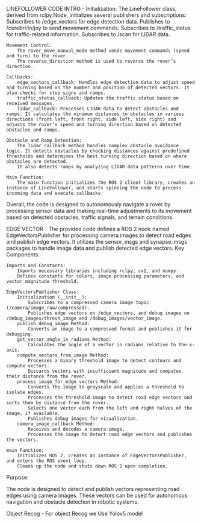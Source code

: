 LINEFOLLOWER CODE INTRO - 
    Initialization:
        The LineFollower class, derived from rclpy.Node, initializes several publishers and subscriptions:
            Subscribes to /edge_vectors for edge detection data.
            Publishes to /cerebri/in/joy to send movement commands.
            Subscribes to /traffic_status for traffic-related information.
            Subscribes to /scan for LIDAR data.

    Movement Control:
        The rover_move_manual_mode method sends movement commands (speed and turn) to the rover.
        The reverse_direction method is used to reverse the rover’s direction.

    Callbacks:
        edge_vectors_callback: Handles edge detection data to adjust speed and turning based on the number and position of detected vectors. It also checks for stop signs and ramps.
        traffic_status_callback: Updates the traffic status based on received messages.
        lidar_callback: Processes LIDAR data to detect obstacles and ramps. It calculates the minimum distances to obstacles in various directions (front left, front right, side left, side right) and adjusts the rover’s speed and turning direction based on detected obstacles and ramps.

    Obstacle and Ramp Detection:
        The lidar_callback method handles complex obstacle avoidance logic. It detects obstacles by checking distances against predefined thresholds and determines the best turning direction based on where obstacles are detected.
        It also detects ramps by analyzing LIDAR data patterns over time.

    Main Function:
        The main function initializes the ROS 2 client library, creates an instance of LineFollower, and starts spinning the node to process incoming data and execute callbacks.

Overall, the code is designed to autonomously navigate a rover by processing sensor data and making real-time adjustments to its movement based on detected obstacles, traffic signals, and terrain conditions.

EDGE VECTOR - 
The provided code defines a ROS 2 node named EdgeVectorsPublisher for processing camera images to detect road edges and publish edge vectors. It utilizes the sensor_msgs and synapse_msgs packages to handle image data and publish detected edge vectors.
Key Components:

    Imports and Constants:
        Imports necessary libraries including rclpy, cv2, and numpy.
        Defines constants for colors, image processing parameters, and vector magnitude threshold.

    EdgeVectorsPublisher Class:
        Initialization (__init__):
            Subscribes to a compressed camera image topic (/camera/image_raw/compressed).
            Publishes edge vectors on /edge_vectors, and debug images on /debug_images/thresh_image and /debug_images/vector_image.
        publish_debug_image Method:
            Converts an image to a compressed format and publishes it for debugging.
        get_vector_angle_in_radians Method:
            Calculates the angle of a vector in radians relative to the x-axis.
        compute_vectors_from_image Method:
            Processes a binary threshold image to detect contours and compute vectors.
            Discards vectors with insufficient magnitude and computes their distance from the rover.
        process_image_for_edge_vectors Method:
            Converts the image to grayscale and applies a threshold to isolate edges.
            Processes the threshold image to detect road edge vectors and sorts them by distance from the rover.
            Selects one vector each from the left and right halves of the image, if available.
            Publishes debug images for visualization.
        camera_image_callback Method:
            Receives and decodes a camera image.
            Processes the image to detect road edge vectors and publishes the vectors.

    main Function:
        Initializes ROS 2, creates an instance of EdgeVectorsPublisher, and enters the ROS event loop.
        Cleans up the node and shuts down ROS 2 upon completion.

Purpose:

The node is designed to detect and publish vectors representing road edges using camera images. These vectors can be used for autonomous navigation and obstacle detection in robotic systems.

Object Recog - For object Recog we Use Yolov5 model 

